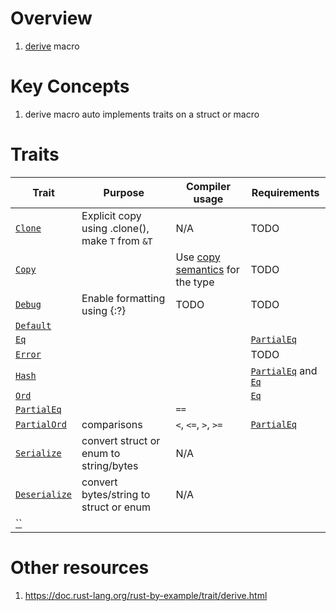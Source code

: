 # Overview
1. [derive](TODO) macro


# Key Concepts
1. derive macro auto implements traits on a struct or macro


# Traits
|Trait|Purpose|Compiler usage|Requirements|
|---|---|---|---|
|[`Clone`](https://doc.rust-lang.org/std/clone/trait.Clone.html)|Explicit copy using .clone(), make `T` from `&T`|N/A|TODO|
|[`Copy`](https://doc.rust-lang.org/std/marker/trait.Copy.html)||Use [copy semantics](TODO) for the type|TODO|
|[`Debug`](https://doc.rust-lang.org/std/fmt/trait.Debug.html)|Enable formatting using {:?}|TODO|TODO|
|[`Default`](https://doc.rust-lang.org/std/default/trait.Default.html)||||
|[`Eq`](https://doc.rust-lang.org/std/cmp/trait.Eq.html)|||[`PartialEq`](TODO)|
|[`Error`](https://doc.rust-lang.org/std/error/index.html)|||TODO|
|[`Hash`](https://doc.rust-lang.org/std/hash/trait.Hash.html)|||[`PartialEq`](TODO) and [`Eq`](TODO)|
|[`Ord`](https://doc.rust-lang.org/std/cmp/trait.Ord.html)|||[`Eq`](TODO)|
|[`PartialEq`](https://doc.rust-lang.org/std/cmp/trait.PartialEq.html)||`==`||
|[`PartialOrd`](https://doc.rust-lang.org/std/cmp/trait.PartialOrd.html)|comparisons|`<`, `<=`, `>`, `>=`|[`PartialEq`](TODO)|
|[`Serialize`](https://serde.rs/derive.html)|convert struct or enum to string/bytes|N/A||
|[`Deserialize`](https://serde.rs/derive.html)|convert bytes/string to struct or enum|N/A||
|[``](TODO)||||



# Other resources
1. https://doc.rust-lang.org/rust-by-example/trait/derive.html
